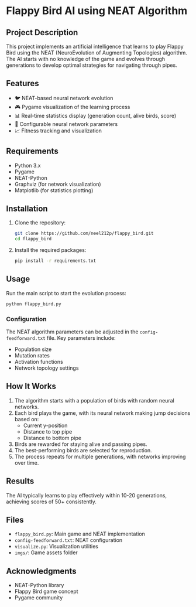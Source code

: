 # Flappy Bird AI using NEAT Algorithm

## Project Description
This project implements an artificial intelligence that learns to play Flappy Bird using the NEAT (NeuroEvolution of Augmenting Topologies) algorithm. The AI starts with no knowledge of the game and evolves through generations to develop optimal strategies for navigating through pipes.

## Features
- 🐦 NEAT-based neural network evolution
- 🎮 Pygame visualization of the learning process
- 📊 Real-time statistics display (generation count, alive birds, score)
- 🧠 Configurable neural network parameters
- 📈 Fitness tracking and visualization

## Requirements
- Python 3.x
- Pygame
- NEAT-Python
- Graphviz (for network visualization)
- Matplotlib (for statistics plotting)

## Installation
1. Clone the repository:
   ```bash
   git clone https://github.com/neel212p/flappy_bird.git
   cd flappy_bird
   ```

2. Install the required packages:
   ```bash
   pip install -r requirements.txt
   ```

## Usage
Run the main script to start the evolution process:
```bash
python flappy_bird.py
```

### Configuration
The NEAT algorithm parameters can be adjusted in the `config-feedforward.txt` file. Key parameters include:
- Population size
- Mutation rates
- Activation functions
- Network topology settings

## How It Works
1. The algorithm starts with a population of birds with random neural networks.
2. Each bird plays the game, with its neural network making jump decisions based on:
   - Current y-position
   - Distance to top pipe
   - Distance to bottom pipe
3. Birds are rewarded for staying alive and passing pipes.
4. The best-performing birds are selected for reproduction.
5. The process repeats for multiple generations, with networks improving over time.

## Results
The AI typically learns to play effectively within 10-20 generations, achieving scores of 50+ consistently.

## Files
- `flappy_bird.py`: Main game and NEAT implementation
- `config-feedforward.txt`: NEAT configuration
- `visualize.py`: Visualization utilities
- `imgs/`: Game assets folder



## Acknowledgments
- NEAT-Python library
- Flappy Bird game concept
- Pygame community



